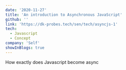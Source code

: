 ```yaml
---
date: '2020-11-27'
title: 'An introduction to Asynchronous JavaScript'
github: ''
link: 'https://dk-probes.tech/sen/tech/asyncjs-1'
tech:
  - Javascript
  - Concept
company: 'Self'
showInBlogs: true
---
```


How exactly does Javascript become async

